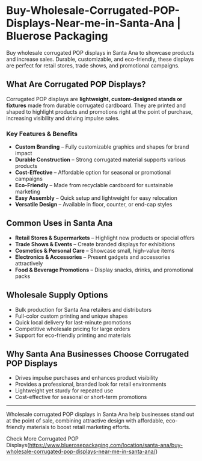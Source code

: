 # Buy-Wholesale-Corrugated-POP-Displays-Near-me-in-Santa-Ana | Bluerose Packaging

Buy wholesale corrugated POP displays in Santa Ana to showcase products and increase sales. Durable, customizable, and eco-friendly, these displays are perfect for retail stores, trade shows, and promotional campaigns.

## What Are Corrugated POP Displays?

Corrugated POP displays are **lightweight, custom-designed stands or fixtures** made from durable corrugated cardboard. They are printed and shaped to highlight products and promotions right at the point of purchase, increasing visibility and driving impulse sales.

### Key Features & Benefits

- **Custom Branding** – Fully customizable graphics and shapes for brand impact  
- **Durable Construction** – Strong corrugated material supports various products  
- **Cost-Effective** – Affordable option for seasonal or promotional campaigns  
- **Eco-Friendly** – Made from recyclable cardboard for sustainable marketing  
- **Easy Assembly** – Quick setup and lightweight for easy relocation  
- **Versatile Design** – Available in floor, counter, or end-cap styles  

## Common Uses in Santa Ana

- **Retail Stores & Supermarkets** – Highlight new products or special offers  
- **Trade Shows & Events** – Create branded displays for exhibitions  
- **Cosmetics & Personal Care** – Showcase small, high-value items  
- **Electronics & Accessories** – Present gadgets and accessories attractively  
- **Food & Beverage Promotions** – Display snacks, drinks, and promotional packs  

## Wholesale Supply Options

- Bulk production for Santa Ana retailers and distributors  
- Full-color custom printing and unique shapes  
- Quick local delivery for last-minute promotions  
- Competitive wholesale pricing for large orders  
- Support for eco-friendly printing and materials  

## Why Santa Ana Businesses Choose Corrugated POP Displays

- Drives impulse purchases and enhances product visibility  
- Provides a professional, branded look for retail environments  
- Lightweight yet sturdy for repeated use  
- Cost-effective for seasonal or short-term promotions  

---

Wholesale corrugated POP displays in Santa Ana help businesses stand out at the point of sale, combining attractive design with affordable, eco-friendly materials to boost retail marketing efforts.

Check More Corrugated POP Displays(https://www.bluerosepackaging.com/location/santa-ana/buy-wholesale-corrugated-pop-displays-near-me-in-santa-ana/)
